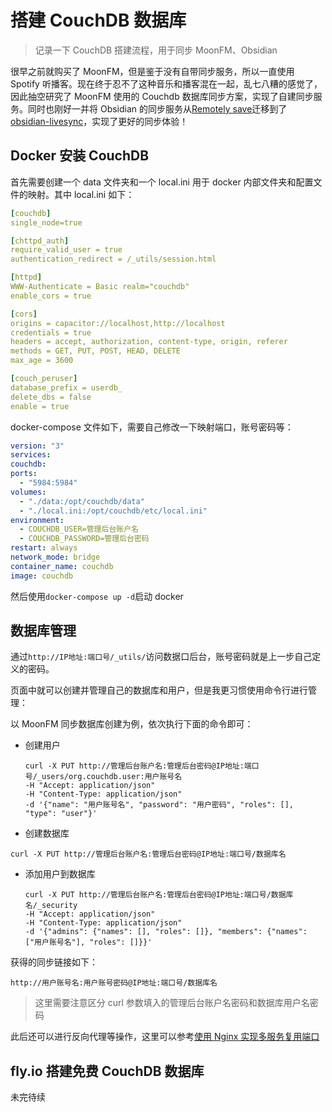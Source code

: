 # 搭建 CouchDB 数据库

> 记录一下 CouchDB 搭建流程，用于同步 MoonFM、Obsidian



很早之前就购买了 MoonFM，但是鉴于没有自带同步服务，所以一直使用 Spotify 听播客。现在终于忍不了这种音乐和播客混在一起，乱七八糟的感觉了，因此抽空研究了 MoonFM 使用的 Couchdb 数据库同步方案，实现了自建同步服务。同时也刚好一并将 Obsidian 的同步服务从[Remotely save](https://github.com/remotely-save/remotely-save)迁移到了[obsidian-livesync](https://github.com/vrtmrz/obsidian-livesync)，实现了更好的同步体验！

## Docker 安装 CouchDB

首先需要创建一个 data 文件夹和一个 local.ini 用于 docker 内部文件夹和配置文件的映射。其中 local.ini 如下：

```yaml
[couchdb]
single_node=true

[chttpd_auth]
require_valid_user = true
authentication_redirect = /_utils/session.html

[httpd]
WWW-Authenticate = Basic realm="couchdb"
enable_cors = true

[cors]
origins = capacitor://localhost,http://localhost
credentials = true
headers = accept, authorization, content-type, origin, referer
methods = GET, PUT, POST, HEAD, DELETE
max_age = 3600

[couch_peruser]
database_prefix = userdb_
delete_dbs = false
enable = true

```

docker-compose 文件如下，需要自己修改一下映射端口，账号密码等：

```yaml
version: "3"
services:
couchdb:
ports:
  - "5984:5984"
volumes:
  - "./data:/opt/couchdb/data"
  - "./local.ini:/opt/couchdb/etc/local.ini"
environment:
  - COUCHDB_USER=管理后台账户名
  - COUCHDB_PASSWORD=管理后台密码
restart: always
network_mode: bridge
container_name: couchdb
image: couchdb
```

然后使用`docker-compose up -d`启动 docker

## 数据库管理

通过`http://IP地址:端口号/_utils/`访问数据口后台，账号密码就是上一步自己定义的密码。

页面中就可以创建并管理自己的数据库和用户，但是我更习惯使用命令行进行管理：

以 MoonFM 同步数据库创建为例，依次执行下面的命令即可：

- 创建用户

  ```
  curl -X PUT http://管理后台账户名:管理后台密码@IP地址:端口号/_users/org.couchdb.user:用户账号名
  -H "Accept: application/json"
  -H "Content-Type: application/json"
  -d '{"name": "用户账号名", "password": "用户密码", "roles": [], "type": "user"}'
  ```
- 创建数据库

```
curl -X PUT http://管理后台账户名:管理后台密码@IP地址:端口号/数据库名
```

- 添加用户到数据库

  ```
  curl -X PUT http://管理后台账户名:管理后台密码@IP地址:端口号/数据库名/_security
  -H "Accept: application/json"
  -H "Content-Type: application/json"
  -d '{"admins": {"names": [], "roles": []}, "members": {"names": ["用户账号名"], "roles": []}}'
  ```

获得的同步链接如下：

```
http://用户账号名:用户账号密码@IP地址:端口号/数据库名
```

> 这里需要注意区分 curl 参数填入的管理后台账户名密码和数据库用户名密码

此后还可以进行反向代理等操作，这里可以参考[使用 Nginx 实现多服务复用端口](https://www.techkoala.net/nginx_port_reuse/)

## fly.io 搭建免费 CouchDB 数据库

未完待续

